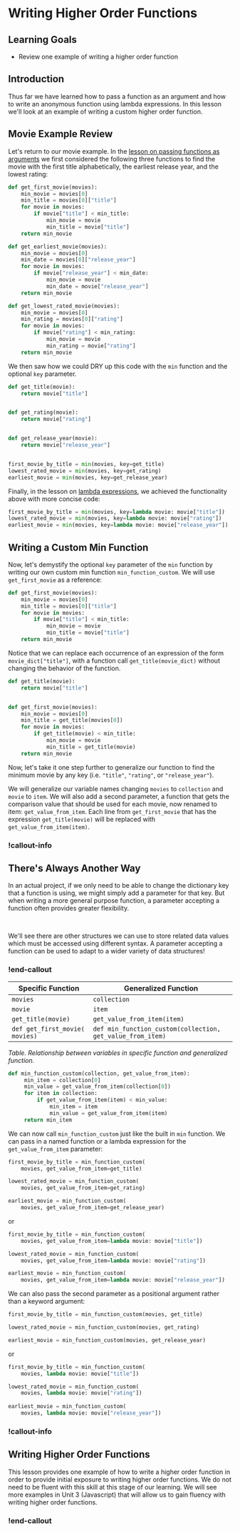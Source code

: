 # Writing Higher Order Functions

## Learning Goals

* Review one example of writing a higher order function

## Introduction

Thus far we have learned how to pass a function as an argument and how to write an anonymous function using lambda expressions. In this lesson we'll look at an example of writing a custom higher order function. 

## Movie Example Review

Let's return to our movie example. In the [lesson on passing functions as arguments](./min-max-sorted.md) we first considered the following three functions to find the movie with the first title alphabetically, the earliest release year, and the lowest rating:

```py    
def get_first_movie(movies):
    min_movie = movies[0]
    min_title = movies[0]["title"]
    for movie in movies:
        if movie["title"] < min_title:
            min_movie = movie
            min_title = movie["title"]
    return min_movie

def get_earliest_movie(movies):
    min_movie = movies[0]
    min_date = movies[0]["release_year"]
    for movie in movies:
        if movie["release_year"] < min_date:
            min_movie = movie
            min_date = movie["release_year"]
    return min_movie

def get_lowest_rated_movie(movies):
    min_movie = movies[0]
    min_rating = movies[0]["rating"]
    for movie in movies:
        if movie["rating"] < min_rating:
            min_movie = movie
            min_rating = movie["rating"]
    return min_movie
```

We then saw how we could DRY up this code with the `min` function and the optional `key` parameter.

```py
def get_title(movie):
    return movie["title"]


def get_rating(movie):
    return movie["rating"]


def get_release_year(movie):
    return movie["release_year"]


first_movie_by_title = min(movies, key=get_title)
lowest_rated_movie = min(movies, key=get_rating)
earliest_movie = min(movies, key=get_release_year)
```

Finally, in the lesson on [lambda expressions](./lambdas.md), we achieved the functionality above with more concise code:

```py
first_movie_by_title = min(movies, key=lambda movie: movie["title"])
lowest_rated_movie = min(movies, key=lambda movie: movie["rating"])
earliest_movie = min(movies, key=lambda movie: movie["release_year"])
```

## Writing a Custom Min Function

Now, let's demystify the optional `key` parameter of the `min` function by writing our own custom min function `min_function_custom`. We will use `get_first_movie` as a reference:

```py
def get_first_movie(movies):
    min_movie = movies[0]
    min_title = movies[0]["title"]
    for movie in movies:
        if movie["title"] < min_title:
            min_movie = movie
            min_title = movie["title"]
    return min_movie
```

Notice that we can replace each occurrence of an expression of the form `movie_dict["title"]`, with a function call `get_title(movie_dict)` without changing the behavior of the function.

```py
def get_title(movie):
    return movie["title"]


def get_first_movie(movies):
    min_movie = movies[0]
    min_title = get_title(movies[0])
    for movie in movies:
        if get_title(movie) < min_title:
            min_movie = movie
            min_title = get_title(movie)
    return min_movie
```

Now, let's take it one step further to generalize our function to find the minimum movie by any key (i.e. `"title"`, `"rating"`, or `"release_year"`). 

We will generalize our variable names changing `movies` to `collection` and `movie` to `item`. We will also add a second parameter, a function that gets the comparison value that should be used for each movie, now renamed to item: `get_value_from_item`. Each line from `get_first_movie` that has the expression `get_title(movie)` will be replaced with `get_value_from_item(item)`.

<!-- available callout types: info, success, warning, danger, secondary, star  -->
### !callout-info

## There's Always Another Way

In an actual project, if we only need to be able to change the dictionary key that a function is using, we might simply add a parameter for that key. But when writing a more general purpose function, a parameter accepting a function often provides greater flexibility.

<br>

We'll see there are other structures we can use to store related data values which must be accessed using different syntax. A parameter accepting a function can be used to adapt to a wider variety of data structures!

### !end-callout

| Specific Function | Generalized Function |
| -- | -- |
| `movies` | `collection`|
| `movie` | `item` |
| `get_title(movie)` | `get_value_from_item(item)` |
| `def get_first_movie(​movies)`|`def min_function_custom(​collection, get_value_from_item)`|  

*Table. Relationship between variables in specific function and generalized function.*

```py
def min_function_custom(collection, get_value_from_item):
     min_item = collection[0]
     min_value = get_value_from_item(collection[0])
     for item in collection:
         if get_value_from_item(item) < min_value:
             min_item = item
             min_value = get_value_from_item(item)
     return min_item
```

We can now call `min_function_custom` just like the built in `min` function. We can pass in a named function or a lambda expression for the `get_value_from_item` parameter:

```py
first_movie_by_title = min_function_custom(
    movies, get_value_from_item=get_title)

lowest_rated_movie = min_function_custom(
    movies, get_value_from_item=get_rating)

earliest_movie = min_function_custom(
    movies, get_value_from_item=get_release_year)
```
or 

```py
first_movie_by_title = min_function_custom(
    movies, get_value_from_item=lambda movie: movie["title"])

lowest_rated_movie = min_function_custom(
    movies, get_value_from_item=lambda movie: movie["rating"])

earliest_movie = min_function_custom(
    movies, get_value_from_item=lambda movie: movie["release_year"])
```

We can also pass the second parameter as a positional argument rather than a keyword argument:

```py
first_movie_by_title = min_function_custom(movies, get_title)

lowest_rated_movie = min_function_custom(movies, get_rating)

earliest_movie = min_function_custom(movies, get_release_year)
```
or 

```py
first_movie_by_title = min_function_custom(
    movies, lambda movie: movie["title"])

lowest_rated_movie = min_function_custom(
    movies, lambda movie: movie["rating"])
    
earliest_movie = min_function_custom(
    movies, lambda movie: movie["release_year"])
```

<!-- available callout types: info, success, warning, danger, secondary, star  -->
### !callout-info

## Writing Higher Order Functions

This lesson provides one example of how to write a higher order function in order to provide initial exposure to writing higher order functions. We do not need to be fluent with this skill at this stage of our learning. We will see more examples in Unit 3 (Javascript) that will allow us to gain fluency with writing higher order functions.

### !end-callout